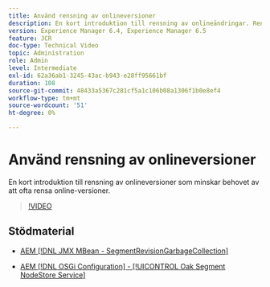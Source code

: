 ```yaml
---
title: Använd rensning av onlineversioner
description: En kort introduktion till rensning av onlineändringar. Rensa online-versioner minskar behovet av att ofta rensa offlinerevision.
version: Experience Manager 6.4, Experience Manager 6.5
feature: JCR
doc-type: Technical Video
topic: Administration
role: Admin
level: Intermediate
exl-id: 62a36ab1-3245-43ac-b943-e28ff95661bf
duration: 108
source-git-commit: 48433a5367c281cf5a1c106b08a1306f1b0e8ef4
workflow-type: tm+mt
source-wordcount: '51'
ht-degree: 0%

---
```


# Använd rensning av onlineversioner

En kort introduktion till rensning av onlineversioner som minskar behovet av att ofta rensa online-versioner.

>[!VIDEO](https://video.tv.adobe.com/v/17004?quality=12&learn=on)

## Stödmaterial

* [AEM [!DNL JMX MBean - SegmentRevisionGarbageCollection]](http://localhost:4502/system/console/jmx/org.apache.jackrabbit.oak%3Aname%3DSegment+node+store+revision+garbage+collection%2Ctype%3DSegmentRevisionGarbageCollection)

* [AEM [!DNL OSGi Configuration] - [!UICONTROL Oak Segment NodeStore Service]](http://localhost:4502/system/console/configMgr/org.apache.jackrabbit.oak.segment.SegmentNodeStoreService)
